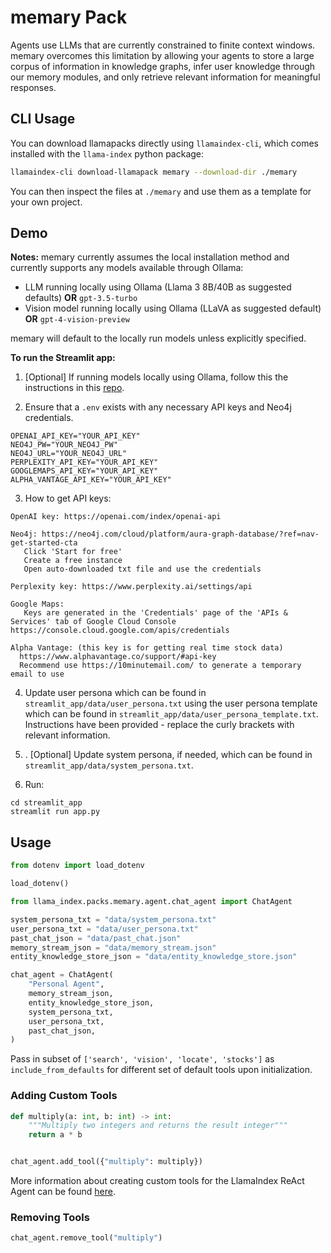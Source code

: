 # memary Pack

Agents use LLMs that are currently constrained to finite context windows. memary overcomes this limitation by allowing your agents to store a large corpus of information in knowledge graphs, infer user knowledge through our memory modules, and only retrieve relevant information for meaningful responses.

## CLI Usage

You can download llamapacks directly using `llamaindex-cli`, which comes installed with the `llama-index` python package:

```bash
llamaindex-cli download-llamapack memary --download-dir ./memary
```

You can then inspect the files at `./memary` and use them as a template for your own project.

## Demo

**Notes:** memary currently assumes the local installation method and currently supports any models available through Ollama:

- LLM running locally using Ollama (Llama 3 8B/40B as suggested defaults) **OR** `gpt-3.5-turbo`
- Vision model running locally using Ollama (LLaVA as suggested default) **OR** `gpt-4-vision-preview`

memary will default to the locally run models unless explicitly specified.

**To run the Streamlit app:**

1. [Optional] If running models locally using Ollama, follow this the instructions in this [repo](https://github.com/ollama/ollama).

2. Ensure that a `.env` exists with any necessary API keys and Neo4j credentials.

```
OPENAI_API_KEY="YOUR_API_KEY"
NEO4J_PW="YOUR_NEO4J_PW"
NEO4J_URL="YOUR_NEO4J_URL"
PERPLEXITY_API_KEY="YOUR_API_KEY"
GOOGLEMAPS_API_KEY="YOUR_API_KEY"
ALPHA_VANTAGE_API_KEY="YOUR_API_KEY"
```

3. How to get API keys:

```
OpenAI key: https://openai.com/index/openai-api

Neo4j: https://neo4j.com/cloud/platform/aura-graph-database/?ref=nav-get-started-cta
   Click 'Start for free'
   Create a free instance
   Open auto-downloaded txt file and use the credentials

Perplexity key: https://www.perplexity.ai/settings/api

Google Maps:
   Keys are generated in the 'Credentials' page of the 'APIs & Services' tab of Google Cloud Console https://console.cloud.google.com/apis/credentials

Alpha Vantage: (this key is for getting real time stock data)
  https://www.alphavantage.co/support/#api-key
  Recommend use https://10minutemail.com/ to generate a temporary email to use
```

4.  Update user persona which can be found in `streamlit_app/data/user_persona.txt` using the user persona template which can be found in `streamlit_app/data/user_persona_template.txt`. Instructions have been provided - replace the curly brackets with relevant information.

5.  . [Optional] Update system persona, if needed, which can be found in `streamlit_app/data/system_persona.txt`.
6.  Run:

```
cd streamlit_app
streamlit run app.py
```

## Usage

```python
from dotenv import load_dotenv

load_dotenv()

from llama_index.packs.memary.agent.chat_agent import ChatAgent

system_persona_txt = "data/system_persona.txt"
user_persona_txt = "data/user_persona.txt"
past_chat_json = "data/past_chat.json"
memory_stream_json = "data/memory_stream.json"
entity_knowledge_store_json = "data/entity_knowledge_store.json"

chat_agent = ChatAgent(
    "Personal Agent",
    memory_stream_json,
    entity_knowledge_store_json,
    system_persona_txt,
    user_persona_txt,
    past_chat_json,
)
```

Pass in subset of `['search', 'vision', 'locate', 'stocks']` as `include_from_defaults` for different set of default tools upon initialization.

### Adding Custom Tools

```python
def multiply(a: int, b: int) -> int:
    """Multiply two integers and returns the result integer"""
    return a * b


chat_agent.add_tool({"multiply": multiply})
```

More information about creating custom tools for the LlamaIndex ReAct Agent can be found [here](https://docs.llamaindex.ai/en/stable/examples/agent/react_agent/).

### Removing Tools

```python
chat_agent.remove_tool("multiply")
```
